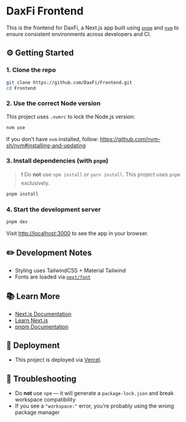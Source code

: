 # DaxFi Frontend

This is the frontend for DaxFi, a Next.js app built using [`pnpm`](https://pnpm.io) and [`nvm`](https://github.com/nvm-sh/nvm) to ensure consistent environments across developers and CI.

## ⚙️ Getting Started

### 1. Clone the repo

```bash
git clone https://github.com/DaxFi/Frontend.git
cd Frontend
```

### 2. Use the correct Node version

This project uses `.nvmrc` to lock the Node.js version:

```bash
nvm use
```

If you don't have `nvm` installed, follow: https://github.com/nvm-sh/nvm#installing-and-updating

### 3. Install dependencies (with `pnpm`)

> ❗ Do **not** use `npm install` or `yarn install`. This project uses `pnpm` exclusively.

```bash
pnpm install
```

### 4. Start the development server

```bash
pnpm dev
```

Visit [http://localhost:3000](http://localhost:3000) to see the app in your browser.

## ✏️ Development Notes

- Styling uses TailwindCSS + Material Tailwind
- Fonts are loaded via [`next/font`](https://nextjs.org/docs/app/building-your-application/optimizing/fonts)

## 📚 Learn More

- [Next.js Documentation](https://nextjs.org/docs)
- [Learn Next.js](https://nextjs.org/learn)
- [pnpm Documentation](https://pnpm.io/motivation)

## 🚀 Deployment

- This project is deployed via [Vercel](https://vercel.com).

## 🛑 Troubleshooting

- Do **not** use `npm` — it will generate a `package-lock.json` and break workspace compatibility
- If you see a `"workspace:"` error, you're probably using the wrong package manager
